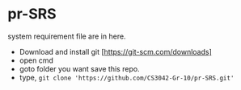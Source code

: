 # pr-SRS
system requirement file are in here.
* Download and install git [https://git-scm.com/downloads]
* open cmd
* goto folder you want save this repo.
* type,
`git clone 'https://github.com/CS3042-Gr-10/pr-SRS.git'`

